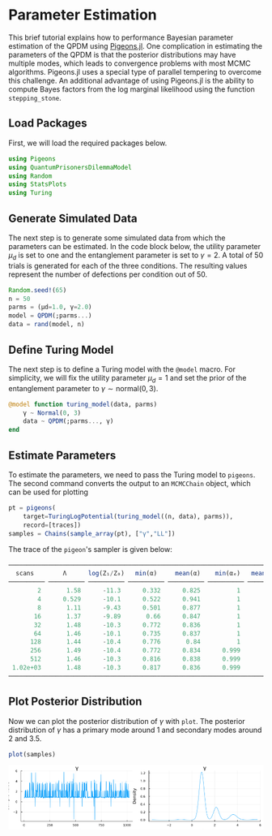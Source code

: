 # Parameter Estimation

This brief tutorial explains how to performance Bayesian parameter estimation of the QPDM using [Pigeons.jl](https://github.com/Julia-Tempering/Pigeons.jl). One complication in estimating the parameters of the QPDM is that the posterior distributions may have multiple modes, which leads to convergence problems with most MCMC algorithms. Pigeons.jl uses a special type of parallel tempering to overcome this challenge. An additional advantage of using Pigeons.jl is the ability to compute Bayes factors from the log marginal likelihood using the function `stepping_stone`.

## Load Packages

First, we will load the required packages below. 

```julia
using Pigeons
using QuantumPrisonersDilemmaModel
using Random
using StatsPlots
using Turing
```

## Generate Simulated Data

The next step is to generate some simulated data from which the parameters can be estimated. In the code block below, the utility parameter $\mu_d$ is set to one and the entanglement parameter is set to $\gamma = 2$.  A total of 50 trials is generated for each of the three conditions. The resulting values represent the number of defections per condition out of 50.
```julia
Random.seed!(65)
n = 50
parms = (μd=1.0, γ=2.0)
model = QPDM(;parms...)
data = rand(model, n)
```

## Define Turing Model

The next step is to define a Turing model with the `@model` macro. For simplicity, we will fix the utility parameter $\mu_d=1$ and set the prior of the entanglement parameter to $\gamma \sim \mathrm{normal}(0,3)$. 

```julia 
@model function turing_model(data, parms)
    γ ~ Normal(0, 3)
    data ~ QPDM(;parms..., γ)
end
```

## Estimate Parameters

To estimate the parameters, we need to pass the Turing model to `pigeons`. The second command converts the output to an `MCMCChain` object, which can be used for plotting
```julia
pt = pigeons(
    target=TuringLogPotential(turing_model((n, data), parms)), 
    record=[traces])
samples = Chains(sample_array(pt), ["γ","LL"])
```
The trace of the `pigeon`'s sampler is given below:
```julia
────────────────────────────────────────────────────────────────────────────
  scans        Λ      log(Z₁/Z₀)   min(α)     mean(α)    min(αₑ)   mean(αₑ) 
────────── ────────── ────────── ────────── ────────── ────────── ──────────
        2       1.58      -11.3      0.332      0.825          1          1 
        4      0.529      -10.1      0.522      0.941          1          1 
        8       1.11      -9.43      0.501      0.877          1          1 
       16       1.37      -9.89       0.66      0.847          1          1 
       32       1.48      -10.3      0.772      0.836          1          1 
       64       1.46      -10.1      0.735      0.837          1          1 
      128       1.44      -10.4      0.776       0.84          1          1 
      256       1.49      -10.4      0.772      0.834      0.999          1 
      512       1.46      -10.3      0.816      0.838      0.999          1 
 1.02e+03       1.48      -10.3      0.817      0.836      0.999          1 
────────────────────────────────────────────────────────────────────────────
```

## Plot Posterior Distribution 

Now we can plot the posterior distribution of $\gamma$ with `plot`. The posterior distribution of $\gamma$ has a primary mode around 1 and secondary modes around 2 and 3.5.
```julia 
plot(samples)
```

![](resources/posterior_gamma.png)